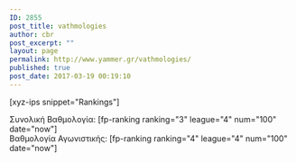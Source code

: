 ```yaml
---
ID: 2855
post_title: vathmologies
author: cbr
post_excerpt: ""
layout: page
permalink: http://www.yammer.gr/vathmologies/
published: true
post_date: 2017-03-19 00:19:10
---
```

[xyz-ips snippet="Rankings"]
<div class="master">
<div class="second" style="float: left;">Συνολική Βαθμολογία: [fp-ranking ranking="3" league="4" num="100" date="now"]</div>
<div class="second">Βαθμολογία Αγωνιστικής: [fp-ranking ranking="4" league="4" num="100" date="now"]</div>
<div class="second"></div>
</div>